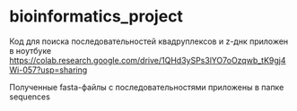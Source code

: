 # bioinformatics_project

Код для поиска последовательностей квадруплексов и z-днк приложен в ноутбуке https://colab.research.google.com/drive/1QHd3ySPs3lYO7oOzqwb_tK9gj4Wi-057?usp=sharing

Полученные fasta-файлы с последовательностями приложены в папке sequences
